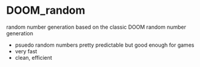 # DOOM_random
random number generation based on the classic DOOM random number generation
- psuedo random numbers pretty predictable but good enough for games
- very fast
- clean, efficient
